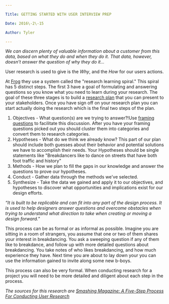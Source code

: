 ```yaml
---

Title: GETTING STARTED WITH USER INTERVIEW PREP

Date: 2016\-2\-15

Author: Tyler

---
```


*We can discern plenty of valuable information about a customer from this data, based on what they do and when they do it\. That data, however, doesn’t answer the question of why they do it\.\.\.*

User research is used to give is the *Why*, and the *How* for our users actions\.

At [Frog](https://www.tymerry.com/getting-started-with-user-research/www.frogdesign.com) they use a system called the "research learning spiral\." This spiral has 5 distinct steps\. The first 3 have a goal of formulating and answering questions so you know what you need to learn during your research\. The goal of these three stages is to build a [research plan](https://www.smashingmagazine.com/2012/01/26/ux-research-plan-stakeholders-love/) that you can present to your stakeholders\. Once you have sign off on your research plan you can start actually doing the research which is the final two steps of the plan\.

1. Objectives \- What question\(s\) are we trying to answer?\!Use [framing questions](http://www.tymerry.com/what-are-framing-questions/) to facilitate this discussion\. After you have your framing questions picked out you should cluster them into categories and convert them to research categories\.
2. Hypotheses \- What do we think we already know? This part of our plan should include both guesses about their behavior and potential solutions we have to accomplish their needs\. Your Hypotheses should be single statements like "Breakdancers like to dance on streets that have both foot traffic and history"
3. Methods \- How we plan to fill the gaps in our knowledge and answer the questions to prove our hypotheses\.
4. Conduct \- Gather data through the methods we've selected\.
5. Synthesize \- Take the data we gained and apply it to our objectives, and hypotheses to discover what opportunities and implications exist for our design efforts\.

*“It is built to be replicable and can fit into any part of the design process\. It is used to help designers answer questions and overcome obstacles when trying to understand what direction to take when creating or moving a design forward\."*

This process can be as formal or as informal as possible\. Imagine you are sitting in a room of strangers, you assume that one or two of them shares your interest in breakdancing\. You ask a sweeping question if any of them like to breakdance, and follow up with more detailed questions about breakdancing\. You take notes of who likes breakdancing, and how much experience they have\. Next time you are about to lay down your you can use the information gained to invite along some new b\-boys\.

This process can also be very formal\. When conducting research for a project you will need to be more detailed and diligent about each step in the process\.

*The sources for this research are [Smashing Magazine: A Five\-Step Process For Conducting User Research](https://www.smashingmagazine.com/2013/09/5-step-process-conducting-user-research/)*


